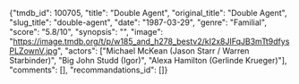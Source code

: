 {"tmdb_id": 100705, "title": "Double Agent", "original_title": "Double Agent", "slug_title": "double-agent", "date": "1987-03-29", "genre": "Familial", "score": "5.8/10", "synopsis": "", "image": "https://image.tmdb.org/t/p/w185_and_h278_bestv2/kI2x8JIFqJB3mTt9dfysPLZownV.jpg", "actors": ["Michael McKean (Jason Starr / Warren Starbinder)", "Big John Studd (Igor)", "Alexa Hamilton (Gerlinde Krueger)"], "comments": [], "recommandations_id": []}